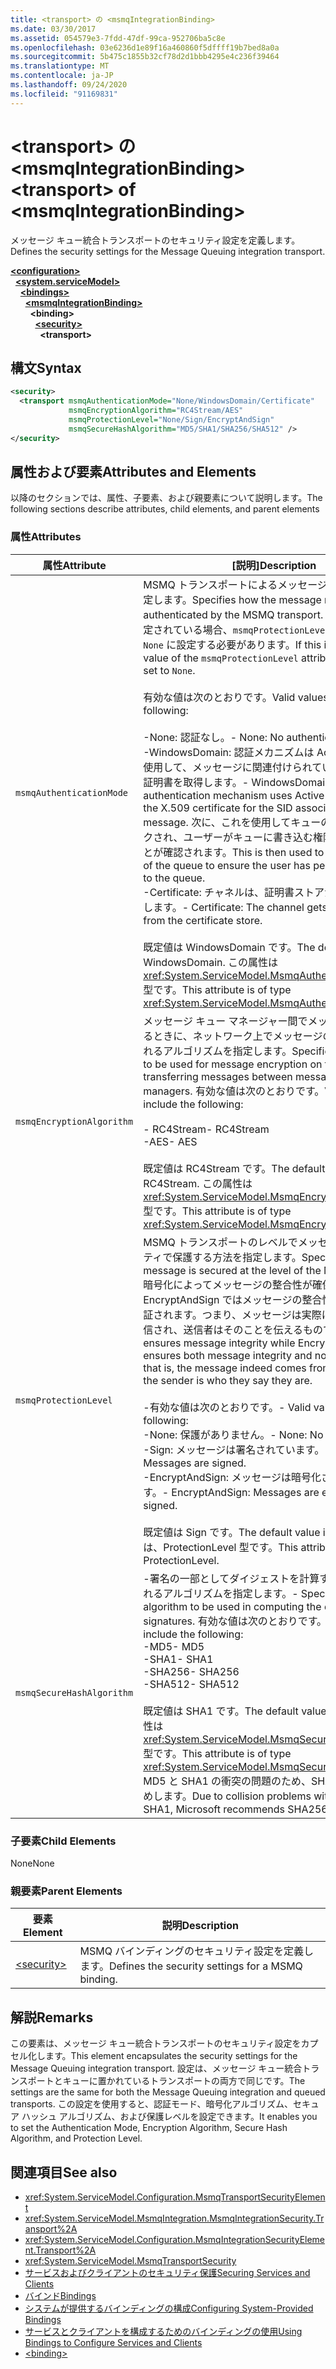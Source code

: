 ```yaml
---
title: <transport> の <msmqIntegrationBinding>
ms.date: 03/30/2017
ms.assetid: 054579e3-7fdd-47df-99ca-952706ba5c8e
ms.openlocfilehash: 03e6236d1e89f16a460860f5dffff19b7bed8a0a
ms.sourcegitcommit: 5b475c1855b32cf78d2d1bbb4295e4c236f39464
ms.translationtype: MT
ms.contentlocale: ja-JP
ms.lasthandoff: 09/24/2020
ms.locfileid: "91169831"
---
```

# <a name="transport-of-msmqintegrationbinding"></a><span data-ttu-id="3f209-102">\<transport> の \<msmqIntegrationBinding></span><span class="sxs-lookup"><span data-stu-id="3f209-102">\<transport> of \<msmqIntegrationBinding></span></span>

<span data-ttu-id="3f209-103">メッセージ キュー統合トランスポートのセキュリティ設定を定義します。</span><span class="sxs-lookup"><span data-stu-id="3f209-103">Defines the security settings for the Message Queuing integration transport.</span></span>  
  
[**\<configuration>**](../configuration-element.md)\
&nbsp;&nbsp;[**\<system.serviceModel>**](system-servicemodel.md)\
&nbsp;&nbsp;&nbsp;&nbsp;[**\<bindings>**](bindings.md)\
&nbsp;&nbsp;&nbsp;&nbsp;&nbsp;&nbsp;[**\<msmqIntegrationBinding>**](msmqintegrationbinding.md)\
&nbsp;&nbsp;&nbsp;&nbsp;&nbsp;&nbsp;&nbsp;&nbsp;**\<binding>**\
&nbsp;&nbsp;&nbsp;&nbsp;&nbsp;&nbsp;&nbsp;&nbsp;&nbsp;&nbsp;[**\<security>**](security-of-msmqintegrationbinding.md)\
&nbsp;&nbsp;&nbsp;&nbsp;&nbsp;&nbsp;&nbsp;&nbsp;&nbsp;&nbsp;&nbsp;&nbsp;**\<transport>**  
  
## <a name="syntax"></a><span data-ttu-id="3f209-104">構文</span><span class="sxs-lookup"><span data-stu-id="3f209-104">Syntax</span></span>  
  
```xml  
<security>
  <transport msmqAuthenticationMode="None/WindowsDomain/Certificate"
             msmqEncryptionAlgorithm="RC4Stream/AES"
             msmqProtectionLevel="None/Sign/EncryptAndSign"
             msmqSecureHashAlgorithm="MD5/SHA1/SHA256/SHA512" />
</security>
```  
  
## <a name="attributes-and-elements"></a><span data-ttu-id="3f209-105">属性および要素</span><span class="sxs-lookup"><span data-stu-id="3f209-105">Attributes and Elements</span></span>  

 <span data-ttu-id="3f209-106">以降のセクションでは、属性、子要素、および親要素について説明します。</span><span class="sxs-lookup"><span data-stu-id="3f209-106">The following sections describe attributes, child elements, and parent elements</span></span>  
  
### <a name="attributes"></a><span data-ttu-id="3f209-107">属性</span><span class="sxs-lookup"><span data-stu-id="3f209-107">Attributes</span></span>  
  
|<span data-ttu-id="3f209-108">属性</span><span class="sxs-lookup"><span data-stu-id="3f209-108">Attribute</span></span>|<span data-ttu-id="3f209-109">[説明]</span><span class="sxs-lookup"><span data-stu-id="3f209-109">Description</span></span>|  
|---------------|-----------------|  
|`msmqAuthenticationMode`|<span data-ttu-id="3f209-110">MSMQ トランスポートによるメッセージの認証方法を指定します。</span><span class="sxs-lookup"><span data-stu-id="3f209-110">Specifies how the message must be authenticated by the MSMQ transport.</span></span> <span data-ttu-id="3f209-111">これが `None` に設定されている場合、`msmqProtectionLevel` 属性の値も `None` に設定する必要があります。</span><span class="sxs-lookup"><span data-stu-id="3f209-111">If this is set to `None`, the value of the `msmqProtectionLevel` attribute must also be set to `None`.</span></span><br /><br /> <span data-ttu-id="3f209-112">有効な値は次のとおりです。</span><span class="sxs-lookup"><span data-stu-id="3f209-112">Valid values include the following:</span></span><br /><br /> <span data-ttu-id="3f209-113">-None: 認証なし。</span><span class="sxs-lookup"><span data-stu-id="3f209-113">-   None: No authentication.</span></span><br /><span data-ttu-id="3f209-114">-WindowsDomain: 認証メカニズムは Active Directory を使用して、メッセージに関連付けられている SID の x.509 証明書を取得します。</span><span class="sxs-lookup"><span data-stu-id="3f209-114">-   WindowsDomain: The authentication mechanism uses Active Directory to get the X.509 certificate for the SID associated with the message.</span></span> <span data-ttu-id="3f209-115">次に、これを使用してキューの ACL がチェックされ、ユーザーがキューに書き込む権限を持っていることが確認されます。</span><span class="sxs-lookup"><span data-stu-id="3f209-115">This is then used to check the ACL of the queue to ensure the user has permission to write to the queue.</span></span><br /><span data-ttu-id="3f209-116">-Certificate: チャネルは、証明書ストアから証明書を取得します。</span><span class="sxs-lookup"><span data-stu-id="3f209-116">-   Certificate: The channel gets the certificate from the certificate store.</span></span><br /><br /> <span data-ttu-id="3f209-117">既定値は WindowsDomain です。</span><span class="sxs-lookup"><span data-stu-id="3f209-117">The default value is WindowsDomain.</span></span> <span data-ttu-id="3f209-118">この属性は <xref:System.ServiceModel.MsmqAuthenticationMode> 型です。</span><span class="sxs-lookup"><span data-stu-id="3f209-118">This attribute is of type <xref:System.ServiceModel.MsmqAuthenticationMode>.</span></span>|  
|`msmqEncryptionAlgorithm`|<span data-ttu-id="3f209-119">メッセージ キュー マネージャー間でメッセージを転送するときに、ネットワーク上でメッセージの暗号化に使用されるアルゴリズムを指定します。</span><span class="sxs-lookup"><span data-stu-id="3f209-119">Specifies the algorithm to be used for message encryption on the wire when transferring messages between message queue managers.</span></span> <span data-ttu-id="3f209-120">有効な値は次のとおりです。</span><span class="sxs-lookup"><span data-stu-id="3f209-120">Valid values include the following:</span></span><br /><br /> <span data-ttu-id="3f209-121">- RC4Stream</span><span class="sxs-lookup"><span data-stu-id="3f209-121">-   RC4Stream</span></span><br /><span data-ttu-id="3f209-122">-AES</span><span class="sxs-lookup"><span data-stu-id="3f209-122">-   AES</span></span><br /><br /> <span data-ttu-id="3f209-123">既定値は RC4Stream です。</span><span class="sxs-lookup"><span data-stu-id="3f209-123">The default value is RC4Stream.</span></span> <span data-ttu-id="3f209-124">この属性は <xref:System.ServiceModel.MsmqEncryptionAlgorithm> 型です。</span><span class="sxs-lookup"><span data-stu-id="3f209-124">This attribute is of type <xref:System.ServiceModel.MsmqEncryptionAlgorithm>.</span></span>|  
|`msmqProtectionLevel`|<span data-ttu-id="3f209-125">MSMQ トランスポートのレベルでメッセージをセキュリティで保護する方法を指定します。</span><span class="sxs-lookup"><span data-stu-id="3f209-125">Specifies how the message is secured at the level of the MSMQ transport.</span></span> <span data-ttu-id="3f209-126">暗号化によってメッセージの整合性が確保されますが、EncryptAndSign ではメッセージの整合性と否認不可が保証されます。つまり、メッセージは実際には送信者から送信され、送信者はそのことを伝えるものです。</span><span class="sxs-lookup"><span data-stu-id="3f209-126">Encryption ensures message integrity while EncryptAndSign ensures both message integrity and non-repudiation; that is, the message indeed comes from the sender and the sender is who they say they are.</span></span><br /><br /> <span data-ttu-id="3f209-127">-有効な値は次のとおりです。</span><span class="sxs-lookup"><span data-stu-id="3f209-127">-   Valid values include the following:</span></span><br /><span data-ttu-id="3f209-128">-None: 保護がありません。</span><span class="sxs-lookup"><span data-stu-id="3f209-128">-   None: No protection.</span></span><br /><span data-ttu-id="3f209-129">-Sign: メッセージは署名されています。</span><span class="sxs-lookup"><span data-stu-id="3f209-129">-   Sign: Messages are signed.</span></span><br /><span data-ttu-id="3f209-130">-EncryptAndSign: メッセージは暗号化され、署名されます。</span><span class="sxs-lookup"><span data-stu-id="3f209-130">-   EncryptAndSign: Messages are encrypted and signed.</span></span><br /><br /> <span data-ttu-id="3f209-131">既定値は Sign です。</span><span class="sxs-lookup"><span data-stu-id="3f209-131">The default value is Sign.</span></span> <span data-ttu-id="3f209-132">この属性は、ProtectionLevel 型です。</span><span class="sxs-lookup"><span data-stu-id="3f209-132">This attribute is of type ProtectionLevel.</span></span>|  
|`msmqSecureHashAlgorithm`|<span data-ttu-id="3f209-133">-署名の一部としてダイジェストを計算するために使用されるアルゴリズムを指定します。</span><span class="sxs-lookup"><span data-stu-id="3f209-133">-   Specifies the algorithm to be used in computing the digest as part of signatures.</span></span> <span data-ttu-id="3f209-134">有効な値は次のとおりです。</span><span class="sxs-lookup"><span data-stu-id="3f209-134">Valid values include the following:</span></span><br /><span data-ttu-id="3f209-135">-MD5</span><span class="sxs-lookup"><span data-stu-id="3f209-135">-   MD5</span></span><br /><span data-ttu-id="3f209-136">-SHA1</span><span class="sxs-lookup"><span data-stu-id="3f209-136">-   SHA1</span></span><br /><span data-ttu-id="3f209-137">-SHA256</span><span class="sxs-lookup"><span data-stu-id="3f209-137">-   SHA256</span></span><br /><span data-ttu-id="3f209-138">-SHA512</span><span class="sxs-lookup"><span data-stu-id="3f209-138">-   SHA512</span></span><br /><br /> <span data-ttu-id="3f209-139">既定値は SHA1 です。</span><span class="sxs-lookup"><span data-stu-id="3f209-139">The default value is SHA1.</span></span> <span data-ttu-id="3f209-140">この属性は <xref:System.ServiceModel.MsmqSecureHashAlgorithm> 型です。</span><span class="sxs-lookup"><span data-stu-id="3f209-140">This attribute is of type <xref:System.ServiceModel.MsmqSecureHashAlgorithm>.</span></span><br><span data-ttu-id="3f209-141">MD5 と SHA1 の衝突の問題のため、SHA256 以上をお勧めします。</span><span class="sxs-lookup"><span data-stu-id="3f209-141">Due to collision problems with MD5 and SHA1, Microsoft recommends SHA256 or better.</span></span>|  
  
### <a name="child-elements"></a><span data-ttu-id="3f209-142">子要素</span><span class="sxs-lookup"><span data-stu-id="3f209-142">Child Elements</span></span>  

 <span data-ttu-id="3f209-143">None</span><span class="sxs-lookup"><span data-stu-id="3f209-143">None</span></span>  
  
### <a name="parent-elements"></a><span data-ttu-id="3f209-144">親要素</span><span class="sxs-lookup"><span data-stu-id="3f209-144">Parent Elements</span></span>  
  
|<span data-ttu-id="3f209-145">要素</span><span class="sxs-lookup"><span data-stu-id="3f209-145">Element</span></span>|<span data-ttu-id="3f209-146">説明</span><span class="sxs-lookup"><span data-stu-id="3f209-146">Description</span></span>|  
|-------------|-----------------|  
|[\<security>](security-of-basichttpbinding.md)|<span data-ttu-id="3f209-147">MSMQ バインディングのセキュリティ設定を定義します。</span><span class="sxs-lookup"><span data-stu-id="3f209-147">Defines the security settings for a MSMQ binding.</span></span>|  
  
## <a name="remarks"></a><span data-ttu-id="3f209-148">解説</span><span class="sxs-lookup"><span data-stu-id="3f209-148">Remarks</span></span>  

 <span data-ttu-id="3f209-149">この要素は、メッセージ キュー統合トランスポートのセキュリティ設定をカプセル化します。</span><span class="sxs-lookup"><span data-stu-id="3f209-149">This element encapsulates the security settings for the Message Queuing integration transport.</span></span> <span data-ttu-id="3f209-150">設定は、メッセージ キュー統合トランスポートとキューに置かれているトランスポートの両方で同じです。</span><span class="sxs-lookup"><span data-stu-id="3f209-150">The settings are the same for both the Message Queuing integration and queued transports.</span></span> <span data-ttu-id="3f209-151">この設定を使用すると、認証モード、暗号化アルゴリズム、セキュア ハッシュ アルゴリズム、および保護レベルを設定できます。</span><span class="sxs-lookup"><span data-stu-id="3f209-151">It enables you to set the Authentication Mode, Encryption Algorithm, Secure Hash Algorithm, and Protection Level.</span></span>  
  
## <a name="see-also"></a><span data-ttu-id="3f209-152">関連項目</span><span class="sxs-lookup"><span data-stu-id="3f209-152">See also</span></span>

- <xref:System.ServiceModel.Configuration.MsmqTransportSecurityElement>
- <xref:System.ServiceModel.MsmqIntegration.MsmqIntegrationSecurity.Transport%2A>
- <xref:System.ServiceModel.Configuration.MsmqIntegrationSecurityElement.Transport%2A>
- <xref:System.ServiceModel.MsmqTransportSecurity>
- [<span data-ttu-id="3f209-153">サービスおよびクライアントのセキュリティ保護</span><span class="sxs-lookup"><span data-stu-id="3f209-153">Securing Services and Clients</span></span>](../../../wcf/feature-details/securing-services-and-clients.md)
- [<span data-ttu-id="3f209-154">バインド</span><span class="sxs-lookup"><span data-stu-id="3f209-154">Bindings</span></span>](../../../wcf/bindings.md)
- [<span data-ttu-id="3f209-155">システムが提供するバインディングの構成</span><span class="sxs-lookup"><span data-stu-id="3f209-155">Configuring System-Provided Bindings</span></span>](../../../wcf/feature-details/configuring-system-provided-bindings.md)
- [<span data-ttu-id="3f209-156">サービスとクライアントを構成するためのバインディングの使用</span><span class="sxs-lookup"><span data-stu-id="3f209-156">Using Bindings to Configure Services and Clients</span></span>](../../../wcf/using-bindings-to-configure-services-and-clients.md)
- [\<binding>](bindings.md)
